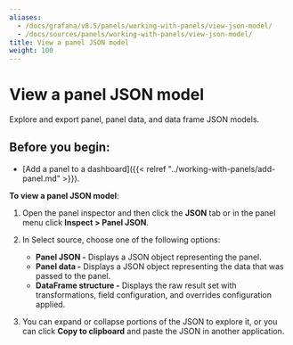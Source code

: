```yaml
---
aliases:
  - /docs/grafana/v8.5/panels/working-with-panels/view-json-model/
  - /docs/sources/panels/working-with-panels/view-json-model/
title: View a panel JSON model
weight: 100
---
```


# View a panel JSON model

Explore and export panel, panel data, and data frame JSON models.

## Before you begin:

- [Add a panel to a dashboard]({{< relref "../working-with-panels/add-panel.md" >}}).

**To view a panel JSON model**:

1. Open the panel inspector and then click the **JSON** tab or in the panel menu click **Inspect > Panel JSON**.

1. In Select source, choose one of the following options:

   - **Panel JSON -** Displays a JSON object representing the panel.
   - **Panel data -** Displays a JSON object representing the data that was passed to the panel.
   - **DataFrame structure -** Displays the raw result set with transformations, field configuration, and overrides configuration applied.

1. You can expand or collapse portions of the JSON to explore it, or you can click **Copy to clipboard** and paste the JSON in another application.
